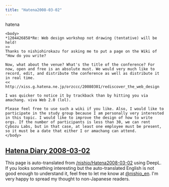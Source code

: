 ```yaml
---
title: "Hatena2008-03-02"
---
```


hatena

```
<body>
*1204426858*Re: Web design workshop not drawing (tentative) will be held!
>>
Thanks to nishiohirokazu for asking me to put a page on the Wiki of "How do you write?

Now, what about the venue? What's the title of the conference? For now, open and free is an absolute must. We would very much like to record, edit, and distribute the conference as well as distribute it in real time.
<<
http://xiss.g.hatena.ne.jp/orzccc/20080301/rediscover_the_web_design

I was quicker to notice it by trackback than by hitting you via amachang. viva Web 2.0 (lol).

Please feel free to use such a wiki if you like. Also, I would like to participate in the study group because I am personally very interested in this topic. I would like to improve the design of how to write orgs. If the number of participants is less than 30, we can rent Cybozu Labs, but in that case, at least one employee must be present, so it must be a date that either I or amachang can attend.
</body>
```


[Hatena Diary 2008-03-02](https://nishiohirokazu.hatenadiary.org/archive/2008/03/02)
---
This page is auto-translated from [/nishio/Hatena2008-03-02](https://scrapbox.io/nishio/Hatena2008-03-02) using DeepL. If you looks something interesting but the auto-translated English is not good enough to understand it, feel free to let me know at [@nishio_en](https://twitter.com/nishio_en). I'm very happy to spread my thought to non-Japanese readers.